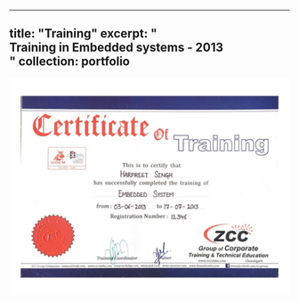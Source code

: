 

---
title: "Training"
excerpt: "<br> Training in Embedded systems - 2013 <br/>"
collection: portfolio
---

<img src='/certificates/c12.jpg'>

